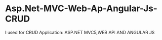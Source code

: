 # Asp.Net-MVC-Web-Ap-Angular-Js-CRUD
I used for CRUD Application: ASP.NET MVC5,WEB API AND ANGULAR JS 
